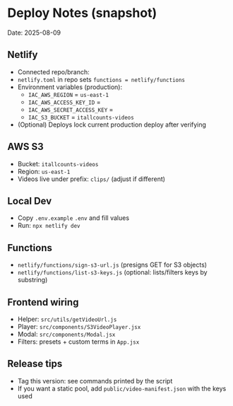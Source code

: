 ﻿# Deploy Notes (snapshot)

Date: 2025-08-09

## Netlify
- Connected repo/branch: <fill in>  
- `netlify.toml` in repo sets `functions = netlify/functions`
- Environment variables (production):
  - `IAC_AWS_REGION` = `us-east-1`
  - `IAC_AWS_ACCESS_KEY_ID` = <set in Netlify UI>
  - `IAC_AWS_SECRET_ACCESS_KEY` = <set in Netlify UI>
  - `IAC_S3_BUCKET` = `itallcounts-videos`
- (Optional) Deploys  lock current production deploy after verifying

## AWS S3
- Bucket: `itallcounts-videos`
- Region: `us-east-1`
- Videos live under prefix: `clips/` (adjust if different)

## Local Dev
- Copy `.env.example`  `.env` and fill values
- Run: `npx netlify dev`

## Functions
- `netlify/functions/sign-s3-url.js` (presigns GET for S3 objects)
- `netlify/functions/list-s3-keys.js` (optional: lists/filters keys by substring)

## Frontend wiring
- Helper: `src/utils/getVideoUrl.js`
- Player: `src/components/S3VideoPlayer.jsx`
- Modal: `src/components/Modal.jsx`
- Filters: presets + custom terms in `App.jsx`

## Release tips
- Tag this version: see commands printed by the script
- If you want a static pool, add `public/video-manifest.json` with the keys used
